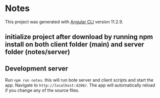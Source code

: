 # Notes

This project was generated with [Angular CLI](https://github.com/angular/angular-cli) version 11.2.9.

## initialize project after download by running npm install on both client folder (main) and server folder (notes/server)
## Development server

Run `npm run notes`. this will run bote server and client scripts and start the app. Navigate to `http://localhost:4200/`. The app will automatically reload if you change any of the source files.
